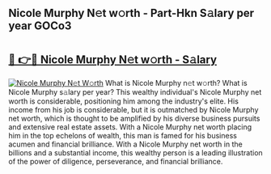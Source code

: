 ## Nicole Murphy N𝚎t w𝚘rth - Part-Hkn S𝚊lary per year GOCo3

# <h2><a href="http://gc58ewd.nevu.top/?p=Nicole+Murphy">🔗 👉🔴 Nicole Murphy N𝚎t w𝚘rth - S𝚊lary</a></h2>

[![Nicole Murphy N𝚎t W𝚘rth](https://i.imgur.com/Oavwk0R.jpeg)](http://gc58ewd.nevu.top/?p=Nicole+Murphy)
What is Nicole Murphy n𝚎t w𝚘rth? What is Nicole Murphy s𝚊lary per year?
This wealthy individual's Nicole Murphy net worth is considerable, positioning him among the industry's elite. His income from his job is considerable, but it is outmatched by Nicole Murphy net worth, which is thought to be amplified by his diverse business pursuits and extensive real estate assets. With a Nicole Murphy net worth placing him in the top echelons of wealth, this man is famed for his business acumen and financial brilliance. With a Nicole Murphy net worth in the billions and a substantial income, this wealthy person is a leading illustration of the power of diligence, perseverance, and financial brilliance.
